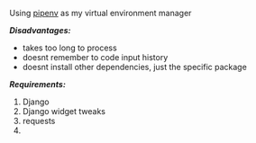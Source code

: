 Using [pipenv](https://pypi.org/project/pipenv/) as my virtual environment manager

___Disadvantages:___
* takes too long to process
* doesnt remember to code input history
* doesnt install other dependencies, just the specific package

***Requirements:***

1. Django 
2. Django widget tweaks
3. requests
4. 